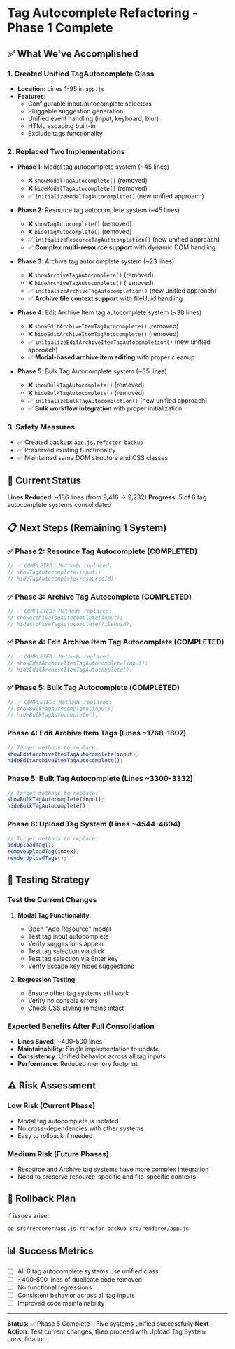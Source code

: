 # Tag Autocomplete Refactoring - Phase 1 Complete

## ✅ **What We've Accomplished**

### **1. Created Unified TagAutocomplete Class**

- **Location**: Lines 1-95 in `app.js`
- **Features**:
  - Configurable input/autocomplete selectors
  - Pluggable suggestion generation
  - Unified event handling (input, keyboard, blur)
  - HTML escaping built-in
  - Exclude tags functionality

### **2. Replaced Two Implementations**

- **Phase 1**: Modal tag autocomplete system (~45 lines)

  - ❌ `showModalTagAutocomplete()` (removed)
  - ❌ `hideModalTagAutocomplete()` (removed)
  - ✅ `initializeModalTagAutocomplete()` (new unified approach)

- **Phase 2**: Resource tag autocomplete system (~45 lines)

  - ❌ `showTagAutocomplete()` (removed)
  - ❌ `hideTagAutocomplete()` (removed)
  - ✅ `initializeResourceTagAutocompletion()` (new unified approach)
  - ✅ **Complex multi-resource support** with dynamic DOM handling

- **Phase 3**: Archive tag autocomplete system (~23 lines)

  - ❌ `showArchiveTagAutocomplete()` (removed)
  - ❌ `hideArchiveTagAutocomplete()` (removed)
  - ✅ `initializeArchiveTagAutocompletion()` (new unified approach)
  - ✅ **Archive file context support** with fileUuid handling

- **Phase 4**: Edit Archive Item tag autocomplete system (~38 lines)

  - ❌ `showEditArchiveItemTagAutocomplete()` (removed)
  - ❌ `hideEditArchiveItemTagAutocomplete()` (removed)
  - ✅ `initializeEditArchiveItemTagAutocompletion()` (new unified approach)
  - ✅ **Modal-based archive item editing** with proper cleanup

- **Phase 5**: Bulk Tag Autocomplete system (~35 lines)
  - ❌ `showBulkTagAutocomplete()` (removed)
  - ❌ `hideBulkTagAutocomplete()` (removed)
  - ✅ `initializeBulkTagAutocompletion()` (new unified approach)
  - ✅ **Bulk workflow integration** with proper initialization

### **3. Safety Measures**

- ✅ Created backup: `app.js.refactor-backup`
- ✅ Preserved existing functionality
- ✅ Maintained same DOM structure and CSS classes

## 🎯 **Current Status**

**Lines Reduced**: ~186 lines (from 9,416 → 9,232)
**Progress**: 5 of 6 tag autocomplete systems consolidated

## 📋 **Next Steps (Remaining 1 System)**

### **✅ Phase 2: Resource Tag Autocomplete** (COMPLETED)

```javascript
// ✅ COMPLETED: Methods replaced:
// showTagAutocomplete(input);
// hideTagAutocomplete(resourceId);
```

### **✅ Phase 3: Archive Tag Autocomplete** (COMPLETED)

```javascript
// ✅ COMPLETED: Methods replaced:
// showArchiveTagAutocomplete(input);
// hideArchiveTagAutocomplete(fileUuid);
```

### **✅ Phase 4: Edit Archive Item Tag Autocomplete** (COMPLETED)

```javascript
// ✅ COMPLETED: Methods replaced:
// showEditArchiveItemTagAutocomplete(input);
// hideEditArchiveItemTagAutocomplete();
```

### **✅ Phase 5: Bulk Tag Autocomplete** (COMPLETED)

```javascript
// ✅ COMPLETED: Methods replaced:
// showBulkTagAutocomplete(input);
// hideBulkTagAutocomplete();
```

### **Phase 4: Edit Archive Item Tags** (Lines ~1768-1807)

```javascript
// Target methods to replace:
showEditArchiveItemTagAutocomplete(input);
hideEditArchiveItemTagAutocomplete();
```

### **Phase 5: Bulk Tag Autocomplete** (Lines ~3300-3332)

```javascript
// Target methods to replace:
showBulkTagAutocomplete(input);
hideBulkTagAutocomplete();
```

### **Phase 6: Upload Tag System** (Lines ~4544-4604)

```javascript
// Target methods to replace:
addUploadTag();
removeUploadTag(index);
renderUploadTags();
```

## 🧪 **Testing Strategy**

### **Test the Current Changes**

1. **Modal Tag Functionality**:

   - Open "Add Resource" modal
   - Test tag input autocomplete
   - Verify suggestions appear
   - Test tag selection via click
   - Test tag selection via Enter key
   - Verify Escape key hides suggestions

2. **Regression Testing**:
   - Ensure other tag systems still work
   - Verify no console errors
   - Check CSS styling remains intact

### **Expected Benefits After Full Consolidation**

- **Lines Saved**: ~400-500 lines
- **Maintainability**: Single implementation to update
- **Consistency**: Unified behavior across all tag inputs
- **Performance**: Reduced memory footprint

## ⚠️ **Risk Assessment**

### **Low Risk** (Current Phase)

- Modal tag autocomplete is isolated
- No cross-dependencies with other systems
- Easy to rollback if needed

### **Medium Risk** (Future Phases)

- Resource and Archive tag systems have more complex integration
- Need to preserve resource-specific and file-specific contexts

## 🔄 **Rollback Plan**

If issues arise:

```bash
cp src/renderer/app.js.refactor-backup src/renderer/app.js
```

## 📊 **Success Metrics**

- [ ] All 6 tag autocomplete systems use unified class
- [ ] ~400-500 lines of duplicate code removed
- [ ] No functional regressions
- [ ] Consistent behavior across all tag inputs
- [ ] Improved code maintainability

---

**Status**: ✅ Phase 5 Complete - Five systems unified successfully
**Next Action**: Test current changes, then proceed with Upload Tag System consolidation
